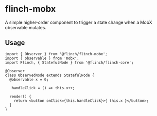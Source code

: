 # flinch-mobx
A simple higher-order component to trigger a state change when a MobX observable mutates.
## Usage
~~~~ 
import { Observer } from '@flinch/flinch-mobx';
import { observable } from 'mobx';
import Flinch, { StatefulNode } from '@flinch/flinch-core';

@Observer
class ObservedNode extends StatefulNode {
  @observable x = 0;

   handleClick = () => this.x++;

  render() {
    return <button onClick={this.handleClick}>{ this.x }</button>;
  }
}
~~~~